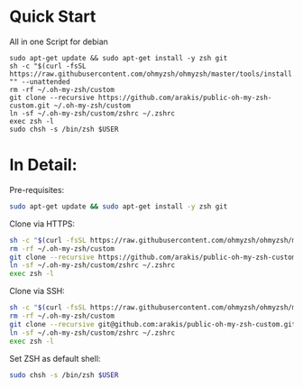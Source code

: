# Quick Start

All in one Script for debian

```
sudo apt-get update && sudo apt-get install -y zsh git
sh -c "$(curl -fsSL https://raw.githubusercontent.com/ohmyzsh/ohmyzsh/master/tools/install.sh)" "" --unattended
rm -rf ~/.oh-my-zsh/custom
git clone --recursive https://github.com/arakis/public-oh-my-zsh-custom.git ~/.oh-my-zsh/custom
ln -sf ~/.oh-my-zsh/custom/zshrc ~/.zshrc
exec zsh -l
sudo chsh -s /bin/zsh $USER
```

# In Detail:

Pre-requisites:
```sh
sudo apt-get update && sudo apt-get install -y zsh git
```
Clone via HTTPS:

```sh
sh -c "$(curl -fsSL https://raw.githubusercontent.com/ohmyzsh/ohmyzsh/master/tools/install.sh)" "" --unattended
rm -rf ~/.oh-my-zsh/custom
git clone --recursive https://github.com/arakis/public-oh-my-zsh-custom.git ~/.oh-my-zsh/custom
ln -sf ~/.oh-my-zsh/custom/zshrc ~/.zshrc
exec zsh -l
```

Clone via SSH:

```sh
sh -c "$(curl -fsSL https://raw.githubusercontent.com/ohmyzsh/ohmyzsh/master/tools/install.sh)" "" --unattended
rm -rf ~/.oh-my-zsh/custom
git clone --recursive git@github.com:arakis/public-oh-my-zsh-custom.git ~/.oh-my-zsh/custom
ln -sf ~/.oh-my-zsh/custom/zshrc ~/.zshrc
exec zsh -l
```

Set ZSH as default shell:

```sh
sudo chsh -s /bin/zsh $USER
```
